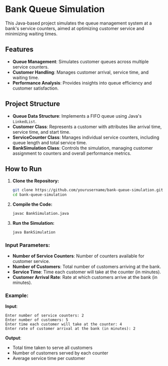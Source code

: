 
# Bank Queue Simulation

This Java-based project simulates the queue management system at a bank's service counters, aimed at optimizing customer service and minimizing waiting times.

## Features
- **Queue Management**: Simulates customer queues across multiple service counters.
- **Customer Handling**: Manages customer arrival, service time, and waiting time.
- **Performance Analysis**: Provides insights into queue efficiency and customer satisfaction.

## Project Structure
- **Queue Data Structure**: Implements a FIFO queue using Java's `LinkedList`.
- **Customer Class**: Represents a customer with attributes like arrival time, service time, and start time.
- **ServiceCounter Class**: Manages individual service counters, including queue length and total service time.
- **BankSimulation Class**: Controls the simulation, managing customer assignment to counters and overall performance metrics.

## How to Run
1. **Clone the Repository:**
    ```bash
    git clone https://github.com/yourusername/bank-queue-simulation.git
    cd bank-queue-simulation
    ```

2. **Compile the Code:**
    ```bash
    javac BankSimulation.java
    ```

3. **Run the Simulation:**
    ```bash
    java BankSimulation
    ```

### Input Parameters:
- **Number of Service Counters**: Number of counters available for customer service.
- **Number of Customers**: Total number of customers arriving at the bank.
- **Service Time**: Time each customer will take at the counter (in minutes).
- **Customer Arrival Rate**: Rate at which customers arrive at the bank (in minutes).

### Example:
**Input**:
```
Enter number of service counters: 2
Enter number of customers: 5
Enter time each customer will take at the counter: 4
Enter rate of customer arrival at the bank (in minutes): 2
```

**Output**:
- Total time taken to serve all customers
- Number of customers served by each counter
- Average service time per customer

